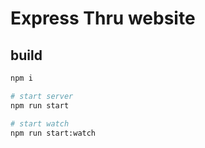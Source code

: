 # Express Thru website

## build
```sh
npm i

# start server
npm run start

# start watch
npm run start:watch
```
